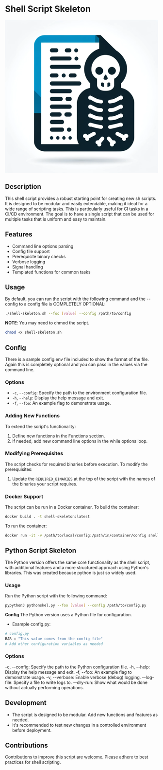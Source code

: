 
# Shell Script Skeleton

![Shell Script Skeleton Logo](images/shellskel.webp)

## Description
This shell script provides a robust starting point for creating new sh scripts. It is designed to be modular and easily extendable, making it ideal for a wide range of scripting tasks. This is particularly useful for CI tasks in a CI/CD environment.  The goal is to have a single script that can be used for multiple tasks that is uniform and easy to maintain.

## Features
- Command line options parsing
- Config file support
- Prerequisite binary checks
- Verbose logging
- Signal handling
- Templated functions for common tasks

## Usage
By default, you can run the script with the following command and the --config to a config file is COMPLETELY OPTIONAL:
```sh
./shell-skeleton.sh --foo [value] --config /path/to/config
```
**NOTE**: You may need to chmod the script.

```sh
chmod +x shell-skeleton.sh
```

## Config

There is a sample config.env file included to show the format of the file.  Again this is completely optional and you can pass in the values via the command line.

### Options
- `-c`, `--config`: Specify the path to the environment configuration file.
- `-h`, `--help`: Display the help message and exit.
- `-f`, `--foo`: An example flag to demonstrate usage.

### Adding New Functions
To extend the script's functionality:
1. Define new functions in the Functions section.
2. If needed, add new command line options in the while options loop.

### Modifying Prerequisites
The script checks for required binaries before execution. To modify the prerequisites:
1. Update the `REQUIRED_BINARIES` at the top of the script with the names of the binaries your script requires.

### Docker Support

The script can be run in a Docker container. To build the container:
```sh
docker build . -t shell-skeleton:latest
```

To run the container:

```sh
docker run -it -v /path/to/local/config:/path/in/container/config shell-skeleton:latest --config /path/in/container/config --foo your_value 
```

## Python Script Skeleton
The Python version offers the same core functionality as the shell script, with additional features and a more structured approach using Python's libraries. This was created because python is just so widely used.

### Usage
Run the Python script with the following command:
```sh
pypython3 pythonskel.py --foo [value] --config /path/to/config.py
```

**Config**
The Python version uses a Python file for configuration.
- Example config.py:
```python
# config.py
BAR = "This value comes from the config file"
# Add other configuration variables as needed
```

### Options
-c, --config: Specify the path to the Python configuration file.
-h, --help: Display the help message and exit.
-f, --foo: An example flag to demonstrate usage.
-v, --verbose: Enable verbose (debug) logging.
--log-file: Specify a file to write logs to.
--dry-run: Show what would be done without actually performing operations.

## Development
- The script is designed to be modular. Add new functions and features as needed.
- It's recommended to test new changes in a controlled environment before deployment.

## Contributions
Contributions to improve this script are welcome. Please adhere to best practices for shell scripting.

